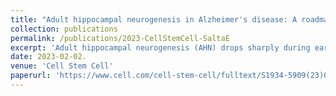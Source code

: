 ```yaml
---
title: "Adult hippocampal neurogenesis in Alzheimer's disease: A roadmap to clinical relevance"
collection: publications
permalink: /publications/2023-CellStemCell-SaltaE
excerpt: 'Adult hippocampal neurogenesis (AHN) drops sharply during early stages of Alzheimers disease (AD), via unknown mechanisms, and correlates with cognitive status in AD patients. Understanding AHN regulation in AD could provide a framework for innovative pharmacological interventions. We here combine molecular, behavioral, and clinical data and critically discuss the multicellular complexity of the AHN niche in relation to AD pathophysiology. We further present a roadmap toward a better understanding of the role of AHN in AD by probing the promises and caveats of the latest technological advancements in the field and addressing the conceptual and methodological challenges ahead.'
date: 2023-02-02.
venue: 'Cell Stem Cell'
paperurl: 'https://www.cell.com/cell-stem-cell/fulltext/S1934-5909(23)00002-4?_returnURL=https%3A%2F%2Flinkinghub.elsevier.com%2Fretrieve%2Fpii%2FS1934590923000024%3Fshowall%3Dtrue'
---
```

